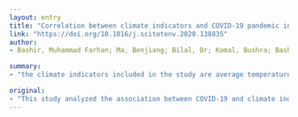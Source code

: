 ```yaml
---
layout: entry
title: "Correlation between climate indicators and COVID-19 pandemic in New York, USA"
link: "https://doi.org/10.1016/j.scitotenv.2020.138835"
author:
- Bashir, Muhammad Farhan; Ma, Benjiang; Bilal, Dr; Komal, Bushra; Bashir, Muhammad Adnan; Tan, Duojiao; Bashir, Madiha

summary:
- "the climate indicators included in the study are average temperature, minimum temperature, maximum temperature, rainfall, average humidity, wind speed, and air quality. The findings will help World Health Organization and health regulators to combat COVID-19 in New York and the rest of the world. We used secondary published data from New York city health services and National weather service, USA. This study will help CDC and Center for Disease Control to combat the pandemic. It will help U.S. and CDC to combat it."

original:
- "This study analyzed the association between COVID-19 and climate indicators in New York City, USA. We used secondary published data from New York city health services and National weather service, USA. The climate indicators included in the study are average temperature, minimum temperature, maximum temperature, rainfall, average humidity, wind speed, and air quality. Kendall and Spearman rank correlation tests were chosen for data analysis. We find that average temperature, minimum temperature, and air quality were significantly associated with the COVID-19 pandemic. The findings of this study will help World Health Organization and health regulators such as Center for Disease Control (CDC) to combat COVID-19 in New York and the rest of the world."
---
```


